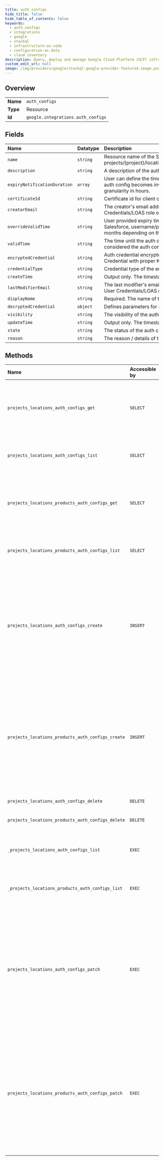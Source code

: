 ```yaml
---
title: auth_configs
hide_title: false
hide_table_of_contents: false
keywords:
  - auth_configs
  - integrations
  - google    
  - stackql
  - infrastructure-as-code
  - configuration-as-data
  - cloud inventory
description: Query, deploy and manage Google Cloud Platform (GCP) infrastructure and resources using SQL
custom_edit_url: null
image: /img/providers/google/stackql-google-provider-featured-image.png
---
```

  
    

## Overview
<table><tbody>
<tr><td><b>Name</b></td><td><code>auth_configs</code></td></tr>
<tr><td><b>Type</b></td><td>Resource</td></tr>
<tr><td><b>Id</b></td><td><code>google.integrations.auth_configs</code></td></tr>
</tbody></table>

## Fields
| Name | Datatype | Description |
|:-----|:---------|:------------|
| `name` | `string` | Resource name of the SFDC instance projects/&#123;project&#125;/locations/&#123;location&#125;/authConfigs/&#123;authConfig&#125;. |
| `description` | `string` | A description of the auth config. |
| `expiryNotificationDuration` | `array` | User can define the time to receive notification after which the auth config becomes invalid. Support up to 30 days. Support granularity in hours. |
| `certificateId` | `string` | Certificate id for client certificate |
| `creatorEmail` | `string` | The creator's email address. Generated based on the End User Credentials/LOAS role of the user making the call. |
| `overrideValidTime` | `string` | User provided expiry time to override. For the example of Salesforce, username/password credentials can be valid for 6 months depending on the instance settings. |
| `validTime` | `string` | The time until the auth config is valid. Empty or max value is considered the auth config won't expire. |
| `encryptedCredential` | `string` | Auth credential encrypted by Cloud KMS. Can be decrypted as Credential with proper KMS key. |
| `credentialType` | `string` | Credential type of the encrypted credential. |
| `createTime` | `string` | Output only. The timestamp when the auth config is created. |
| `lastModifierEmail` | `string` | The last modifier's email address. Generated based on the End User Credentials/LOAS role of the user making the call. |
| `displayName` | `string` | Required. The name of the auth config. |
| `decryptedCredential` | `object` | Defines parameters for a single, canonical credential. |
| `visibility` | `string` | The visibility of the auth config. |
| `updateTime` | `string` | Output only. The timestamp when the auth config is modified. |
| `state` | `string` | The status of the auth config. |
| `reason` | `string` | The reason / details of the current status. |
## Methods
| Name | Accessible by | Required Params | Description |
|:-----|:--------------|:----------------|:------------|
| `projects_locations_auth_configs_get` | `SELECT` | `authConfigsId, locationsId, projectsId` | Gets a complete auth config. If the auth config doesn't exist, Code.NOT_FOUND exception will be thrown. Returns the decrypted auth config. |
| `projects_locations_auth_configs_list` | `SELECT` | `locationsId, projectsId` | Lists all auth configs that match the filter. Restrict to auth configs belong to the current client only. |
| `projects_locations_products_auth_configs_get` | `SELECT` | `authConfigsId, locationsId, productsId, projectsId` | Gets a complete auth config. If the auth config doesn't exist, Code.NOT_FOUND exception will be thrown. Returns the decrypted auth config. |
| `projects_locations_products_auth_configs_list` | `SELECT` | `locationsId, productsId, projectsId` | Lists all auth configs that match the filter. Restrict to auth configs belong to the current client only. |
| `projects_locations_auth_configs_create` | `INSERT` | `locationsId, projectsId` | Creates an auth config record. Fetch corresponding credentials for specific auth types, e.g. access token for OAuth 2.0, JWT token for JWT. Encrypt the auth config with Cloud KMS and store the encrypted credentials in Spanner. Returns the encrypted auth config. |
| `projects_locations_products_auth_configs_create` | `INSERT` | `locationsId, productsId, projectsId` | Creates an auth config record. Fetch corresponding credentials for specific auth types, e.g. access token for OAuth 2.0, JWT token for JWT. Encrypt the auth config with Cloud KMS and store the encrypted credentials in Spanner. Returns the encrypted auth config. |
| `projects_locations_auth_configs_delete` | `DELETE` | `authConfigsId, locationsId, projectsId` | Deletes an auth config. |
| `projects_locations_products_auth_configs_delete` | `DELETE` | `authConfigsId, locationsId, productsId, projectsId` | Deletes an auth config. |
| `_projects_locations_auth_configs_list` | `EXEC` | `locationsId, projectsId` | Lists all auth configs that match the filter. Restrict to auth configs belong to the current client only. |
| `_projects_locations_products_auth_configs_list` | `EXEC` | `locationsId, productsId, projectsId` | Lists all auth configs that match the filter. Restrict to auth configs belong to the current client only. |
| `projects_locations_auth_configs_patch` | `EXEC` | `authConfigsId, locationsId, projectsId` | Updates an auth config. If credential is updated, fetch the encrypted auth config from Spanner, decrypt with Cloud KMS key, update the credential fields, re-encrypt with Cloud KMS key and update the Spanner record. For other fields, directly update the Spanner record. Returns the encrypted auth config. |
| `projects_locations_products_auth_configs_patch` | `EXEC` | `authConfigsId, locationsId, productsId, projectsId` | Updates an auth config. If credential is updated, fetch the encrypted auth config from Spanner, decrypt with Cloud KMS key, update the credential fields, re-encrypt with Cloud KMS key and update the Spanner record. For other fields, directly update the Spanner record. Returns the encrypted auth config. |
